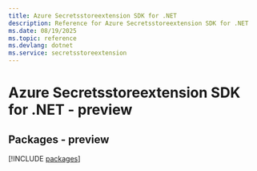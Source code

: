 ```yaml
---
title: Azure Secretsstoreextension SDK for .NET
description: Reference for Azure Secretsstoreextension SDK for .NET
ms.date: 08/19/2025
ms.topic: reference
ms.devlang: dotnet
ms.service: secretsstoreextension
---
```

# Azure Secretsstoreextension SDK for .NET - preview
## Packages - preview
[!INCLUDE [packages](secretsstoreextension-index.md)]